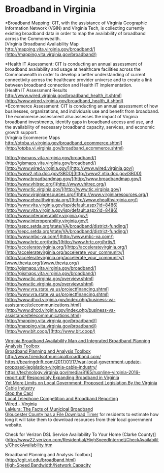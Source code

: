 # Broadband in Virginia  


*Broadband Mapping: CIT, with the assistance of Virginia Geographic Information Network (VGIN) and Virginia Tech, is collecting currently existing broadband data in order to map the availability of broadband across the Commonwealth.  
[Virginia Broadband Availability Map http://mapping.vita.virginia.gov/broadband/](http://mapping.vita.virginia.gov/broadband/)  

*Health IT Assessment: CIT is conducting an annual assessment of broadband availability and usage at healthcare facilities across the Commonwealth in order to develop a better understanding of current connectivity across the healthcare provider universe and to create a link between broadband connection and Health IT implementation.  
[Health IT Assessment Results http://www.wired.virginia.gov/broadband_health_it.shtml](http://www.wired.virginia.gov/broadband_health_it.shtml)  
*Ecommerce Assessment: CIT is conducting an annual assessment of how businesses, organizations, and individuals use and benefit from broadband. The ecommerce assessment also assesses the impact of Virginia broadband investments, identify gaps in broadband access and use, and the availability of necessary broadband capacity, services, and economic growth support.  
[Virginia Ecommerce Maps http://otpba.vi.virginia.gov/broadband_ecommerce.shtml](http://otpba.vi.virginia.gov/broadband_ecommerce.shtml)  

[http://gismaps.vita.virginia.gov/broadband/](http://gismaps.vita.virginia.gov/broadband/)  
[http://www.wired.virginia.gov/](http://www.wired.virginia.gov/)  
[http://www2.ntia.doc.gov/SBDD](http://www2.ntia.doc.gov/SBDD)  
[http://www.broadbandmap.gov/](http://www.broadbandmap.gov/)  
[http://www.vhitrec.org/](http://www.vhitrec.org/)  
[http://www.tic.virginia.gov/](http://www.tic.virginia.gov/)  
[http://www.virginiaresources.org/](http://www.virginiaresources.org/)  
[http://www.ehealthvirginia.org/](http://www.ehealthvirginia.org/)  
[http://www.vita.virginia.gov/isp/default.aspx?id=8486](http://www.vita.virginia.gov/isp/default.aspx?id=8486)  
[http://www.interoperability.virginia.gov/](http://www.interoperability.virginia.gov/)  
[http://sepc.setda.org/state/VA/broadband/district-funding/](http://sepc.setda.org/state/VA/broadband/district-funding/)  
[http://www.mbc-va.com/](http://www.mbc-va.com/)  
[http://www.hrtc.org/hrtis/](http://www.hrtc.org/hrtis/)  
[http://acceleratevirginia.org/](http://acceleratevirginia.org/)  
[http://acceleratevirginia.org/accelerate_your_community/](http://acceleratevirginia.org/accelerate_your_community/)
[www.thevta.org/](www.thevta.org/)
[http://gismaps.vita.virginia.gov/broadband/](http://gismaps.vita.virginia.gov/broadband/)  
[http://www.tic.virginia.gov/overview.shtml](http://www.tic.virginia.gov/overview.shtml)  
[http://www.vra.state.va.us/projectfinancing.shtml](http://www.vra.state.va.us/projectfinancing.shtml)  
[http://www.dhcd.virginia.gov/index.php/business-va-assistance/telecommunications.html](http://www.dhcd.virginia.gov/index.php/business-va-assistance/telecommunications.html)  
[http://mapping.vita.virginia.gov/broadband/](http://mapping.vita.virginia.gov/broadband/)  
[http://www.bit.coop/](http://www.bit.coop/)

[Virginia Broadband Availability Map and Integrated Broadband Planning Analysis Toolbox](https://broadband.cgit.vt.edu/IntegratedToolbox/)  
[Broadband Planning and Analysis Toolbox](http://cgit.vt.edu/broadband.html)
http://www.friendsofmunicipalbroadband.com/
https://bearingdrift.com/2017/01/17/war-local-government-update-proposed-legislation-virginia-cable-industry/
https://technology.virginia.gov/media/8165/ruonline-virginia-2016-report.pdf
[Responsibly Expanding Broadband in Virginia](https://bearingdrift.com/2017/01/12/responsibly-expanding-broadband-virginia/)  
[Yet More Limits on Local Government: Proposed Legislation By the Virginia Cable Industry](https://bearingdrift.com/2016/12/29/yet-limits-local-government-proposed-legislation-virginia-cable-industry/)  
[Stop the Cap!](http://stopthecap.com/)  
[Local Telephone Competition and Broadband Reporting](http://transition.fcc.gov/form477/477inst.pdf)  
[Wired - Virginia](https://www.wired.virginia.gov/)  
[LaMura: The Facts of Municipal Broadband](http://www.vcta.com/roanoke-issue)  
[Gloucester County has a File Download Timer](http://www.gloucesterva.info/Home/FileDownloadTimer/tabid/561/Default.aspx) for residents to estimate how long it will take them to download resources from their local government website.  









Check for Verizon DSL Service Availability To Your Home (Clarke County)](http://www22.verizon.com/Residential/HighSpeedInternet/CheckAvailability/CheckAvailability.htm

Broadband Planning and Analysis Toolbox](http://cgit.vt.edu/broadband.html)  
[High-Speed Bandwidth/Network Capacity](http://web.archive.org/web/20120916130649/http://www.hrp.org/Site/docs/ResourceLibrary/Networks-CyberCommand.pdf)



